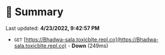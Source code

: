 # 📖 Summary
Last updated: **4/23/2022, 9:42:57 PM**

- `GET` [https://Bhadwa-sala.toxicblte.repl.co](https://Bhadwa-sala.toxicblte.repl.co) - **Down** (249ms)
